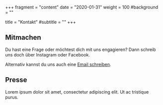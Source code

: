 +++
fragment = "content"
date = "2020-01-31"
weight = 100
#background = ""

title = "Kontakt"
#subtitle = ""
+++
## Mitmachen

Du hast eine Frage oder möchtest dich mit uns engagieren? Dann schreib uns doch über Instagram oder Facebook.

Alternativ kannst du uns auch eine [Email schreiben](projektleitung@csd-wiesbaden.de).

## Presse

Lorem ipsum dolor sit amet, consectetur adipiscing elit. Ut ac tristique purus.
